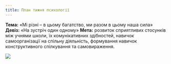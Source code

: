 ```yaml
---
title: План тижня психології
---
```


**Тема:** «Мі різні – в цьому багатство, ми разом в цьому наша сила»
**Девіз:** «На зустріч один одному»
**Мета:** розвиток сприятливих стосунків між учнями школи, їх комунікативних здібностей, навичок самоорганізації на спільну діяльність, формування навичок конструктивного спілкування та самовираження.

![](plan.webp)
